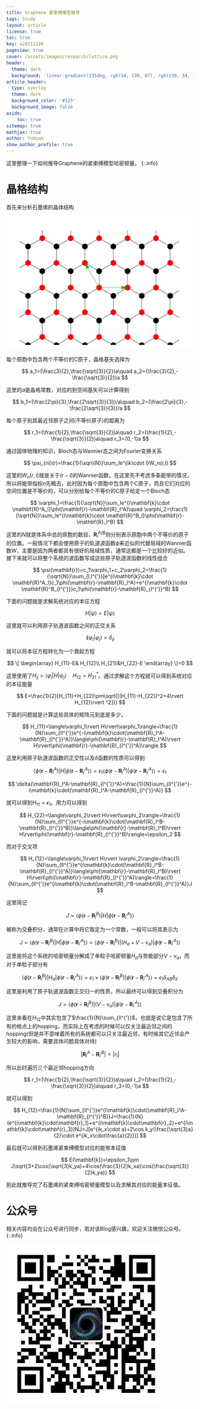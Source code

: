 ```yaml
---
title: Graphene 紧束缚模型推导
tags: Study 
layout: article
license: true
toc: true
key: a20211226
pageview: true
cover: /assets/images/research/lattice.png
header:
  theme: dark
  background: 'linear-gradient(135deg, rgb(34, 139, 87), rgb(139, 34, 139))'
article_header:
  type: overlay
  theme: dark
  background_color: '#123'
  background_image: false
aside:
    toc: true
sitemap: true
mathjax: true
author: YuXuan
show_author_profile: true
---
```

这里整理一下如何推导Graphene的紧束缚模型哈密顿量。
{:.info}
<!--more-->
# 晶格结构
首先来分析石墨烯的晶体结构

![png](/assets/images/research/lattice.png)

每个原胞中包含两个不等价的C原子，晶格基矢选择为

$$
a_1=(\frac{3}{2},\frac{\sqrt{3}}{2})a\quad a_2=(\frac{3}{2},-\frac{\sqrt{3}}{2})a
$$

这里的$a$是晶格常数，对应的到空间基矢可以计算得到

$$
b_1=(\frac{2\pi}{3},\frac{2\sqrt{3}}{3})/a\quad b_2=(\frac{2\pi}{3},-\frac{2\sqrt{3}}{3})/a
$$

每个原子到其最近邻原子之间(不等价原子)的距离为

$$
r_1=(\frac{1}{2},\frac{\sqrt{3}}{2})a\quad r_2=(\frac{1}{2},-\frac{\sqrt{3}}{2})a\quad r_3=(0,-1)a
$$

通过固体物理的知识，Bloch态与Wannier态之间为Fourier变换关系

$$
\psi_{nl}(r)=\frac{1}{\sqrt{N}}\sum_le^{ik\cdot l}W_n(r,l)
$$

这里的$W_n(r,l)$就是关于$(r-l)$的Wannier函数，在这里先不考虑多条能带的情况，所以将能带指标$n$先略去，此时因为每个原胞中包含两个C原子，而且它们对应的空间位置是不等价的，可以分别给每个不等价的C原子给定一个Bloch态

$$
\varphi_1=\frac{1}{\sqrt{N}}\sum_le^{i\mathbf{k}\cdot \mathbf{R}^A_l}\phi(\mathbf{r}-\mathbf{R}_l^A)\quad \varphi_2=\frac{1}{\sqrt{N}}\sum_le^{i\mathbf{k}\cdot \mathbf{R}^B_l}\phi(\mathbf{r}-\mathbf{R}_l^B)
$$

这里的$N$就是体系中总的原胞的数目，$\mathbf{R}_l^{A/B}$则分别表示原胞中两个不等价的原子的位置。一般情况下都会使用原子的轨道波函数$\phi$来近似的代替局域的Wannier函数$W$，主要是因为两者都具有很好的局域性质，通常这都是一个比较好的近似。
接下来就可以将整个系统的波函数写成这些原子轨道波函数的线性组合

$$
\psi(\mathbf{r})=c_1\varphi_1+c_2\varphi_2=\frac{1}{\sqrt{N}}\sum_{l,l^{'}}[e^{i\mathbf{k}\cdot \mathbf{R}^A_l}c_1\phi(\mathbf{r}-\mathbf{R}_l^A)+e^{i\mathbf{k}\cdot \mathbf{R}^B_{l^{'}}}c_1\phi(\mathbf{r}-\mathbf{R}_{l^{'}}^B]
$$

下面的问题就是求解系统对应的本征方程

$$
H\rvert\psi\rangle=E\rvert\psi\rangle
$$

这里就可以利用原子轨道波函数之间的正交关系

$$
\lang\varphi_i\rvert\varphi_j\rangle=\delta_{ij}
$$

就可以将本征方程转化为一个救起方程

$$
\[
\begin{array}
H_{11}-E& H_{12}\\
H_{21}&H_{22}-E
\end{array}
\]=0
$$

这里使用了$H_{ij}=\langle\varphi_i\rvert H\rvert\psi_j\rangle\quad H_{12}=H_{21}^{*}$。通过求解这个方程就可以得到系统对应的本征能量

$$
E=\frac{1}{2}[H_{11}+H_{22}\pm\sqrt{[(H_{11}-H_{22})^2+4\rvert H_{12}\rvert ^2]}]
$$

下面的问题就是计算这些具体的矩阵元到底是多少。

$$
H_{11}=\langle\varphi_1\rvert H\rvert\varphi_1\rangle=\frac{1}{N}\sum_{ll^{'}}e^{-i\mathbf{k}\cdot(\mathbf{R}_l^A-\mathbf{R}_{l^{'}}^A)}\langle\phi(\mathbf{r}-\mathbf{R}_l^A)\rvert H\rvert\phi(\mathbf{r}-\mathbf{R}_{l^{'}}^A)\rangle
$$

这里利用原子轨道波函数的正交性以及$\delta$函数的性质可以得到

$$
\langle\phi(\mathbf{r}-\mathbf{R}_l^A)\rvert H\rvert\phi(\mathbf{r}-\mathbf{R}_{l^{'}}^A)\rangle=\epsilon_{1}\langle\phi(\mathbf{r}-\mathbf{R}_l^A)\rvert\phi(\mathbf{r}-\mathbf{R}_{l^{'}}^A)\rangle=\epsilon_1
$$

$$
\delta(\mathbf{R}_l^A-\mathbf{R}_{l^{'}}^A)=\frac{1}{N}\sum_{ll^{'}}e^{-i\mathbf{k}\cdot(\mathbf{R}_l^A-\mathbf{R}_{l^{'}}^A)}
$$

就可以得到$H_{11}=\epsilon_1$。用力可以得到

$$
H_{22}=\langle\varphi_2\rvert H\rvert\varphi_2\rangle=\frac{1}{N}\sum_{ll^{'}}e^{-i\mathbf{k}\cdot(\mathbf{R}_l^B-\mathbf{R}_{l^{'}}^B)}\langle\phi(\mathbf{r}-\mathbf{R}_l^B)\rvert H\rvert\phi(\mathbf{r}-\mathbf{R}_{l^{'}}^B)\rangle=\epsilon_2
$$

而对于交叉项

$$
H_{12}=\langle\varphi_1\rvert H\rvert \varphi_2\rangle=\frac{1}{N}\sum_{ll^{'}}e^{i\mathbf{k}\cdot(\mathbf{R}_l^B-\mathbf{R}_{l^{'}}^A)}\langle\phi(\mathbf{r}-\mathbf{R}_l^B)\rvert H\rvert\phi(\mathbf{r}-\mathbf{R}_{l^{'}}^A)\rangle=\frac{1}{N}\sum_{ll^{'}}e^{i\mathbf{k}\cdot(\mathbf{R}_l^B-\mathbf{R}_{l^{'}}^A)}J
$$

这里简记

$$
J=\langle\phi(\mathbf{r}-\mathbf{R}_l^B)\rvert H\rvert\phi(\mathbf{r}-\mathbf{R}_{l^{'}}^A)\rangle
$$

被称为交叠积分，通常在计算中将它取定为一个常数，一般可以将其表示为

$$
J=\langle\phi(\mathbf{r}-\mathbf{R}_l^B)\rvert H\rvert\phi(\mathbf{r}-\mathbf{R}_{l^{'}}^A)\rangle=\langle\phi(\mathbf{r}-\mathbf{R}_l^B)\rvert (H_a+V-v_a)\rvert\phi(\mathbf{r}-\mathbf{R}_{l^{'}}^A)\rangle
$$

这里是将这个系统的哈密顿量分解成了单粒子哈密顿量$H_a$与势能部分$V-v_a$，而对于单粒子部分有

$$
\langle\phi(\mathbf{r}-\mathbf{R}_l^B)\rvert H_a\rvert\phi(\mathbf{r}-\mathbf{R}_{l^{'}}^A)\rangle=\epsilon_1\times \langle\phi(\mathbf{r}-\mathbf{R}_l^B)\rvert\phi(\mathbf{r}-\mathbf{R}_{l^{'}}^A)\rangle=\epsilon_1\delta_{AB}\delta_{ll^{'}}
$$

这里是利用了原子轨道波函数正交归一的性质，所以最终可以得到交叠积分为

$$
J=\langle\phi(\mathbf{r}-\mathbf{R}_l^B)\rvert (V-v_a)\rvert\phi(\mathbf{r}-\mathbf{R}_{l^{'}}^A)\rangle
$$

这里来看在$H_{12}$中其实包含了$\frac{1}{N}\sum_{ll^{'}}$，也就是说它是包含了所有的格点上的hopping，而实际上在考虑的时候可以仅关注最近邻之间的hopping(但是并不意味着所有的系统都可以只关注最近邻，有时候其它近邻会产生较大的影响，需要具体问题具体对待)

$$
\rvert \mathbf{R}_l^A-\mathbf{R}_{l^{'}}^B\rvert=\rvert r_i\rvert
$$

所以此时遍历三个最近邻hopping方向

$$
r_1=(\frac{1}{2},\frac{\sqrt{3}}{2})a\quad r_2=(\frac{1}{2},-\frac{\sqrt{3}}{2})a\quad r_3=(0,-1)a
$$

就可以得到

$$
H_{12}=\frac{1}{N}\sum_{ll^{'}}e^{i\mathbf{k}\cdot(\mathbf{R}_l^A-\mathbf{R}_{l^{'}}^B)}J=\frac{1}{N}(e^{i\mathbf{k}\cdot\mathbf{r}_1}+e^{i\mathbf{k}\cdot\mathbf{r}_2}+e^{i\mathbf{k}\cdot\mathbf{r}_3})NJ=J[e^{ik_x\cdot a}+2\cos k_y(\frac{\sqrt{3}a}{2}\cdot e^{ik_x\cdot\frac{a}{2}})]
$$

最后就可以得到石墨烯紧束缚模型对应的能带本征值

$$
E(\mathbf{k})=\epsilon_1\pm J\sqrt{3+2\cos(\sqrt{3}k_ya)+4\cos(\frac{3}{2}k_xa)\cos(\frac{\sqrt{3}}{2}k_ya)}
$$

到此就推导完了石墨烯的紧束缚哈密顿量模型以及求解其对应的能量本征值。

# 公众号
相关内容均会在公众号进行同步，若对该Blog感兴趣，欢迎关注微信公众号。
{:.info}

![png](/assets/images/qrcode.jpg)



